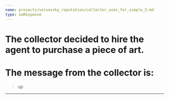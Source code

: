 ```yaml
---
name: projects/volvovsky_reputation/collector_asks_for_simple_5.md
type: noResponse
---
```


# The collector decided to hire the agent to purchase a piece of art.

# The message from the collector is:

> up

---
